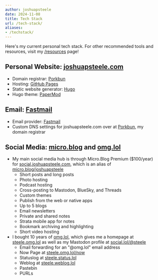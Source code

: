 ```yaml
---
author: joshuapsteele
date: 2024-11-08
title: Tech Stack
url: /tech-stack/
aliases:
- /techstack/
---
```


Here's my current personal tech stack. For other recommended tools and resources, visit my [/resources](/resources) page!

## Personal Website: [joshuapsteele.com](/)

- Domain registrar: [Porkbun](https://porkbun.com/)
- Hosting: [GitHub Pages](https://github.com/joshuapsteele/joshuapsteele.github.io)
- Static website generator: [Hugo](https://gohugo.io/)
- Hugo theme: [PaperMod](https://github.com/adityatelange/hugo-PaperMod)

## Email: [Fastmail](https://fastmail.com)

- Email provider: [Fastmail](https://fastmail.com)
- Custom DNS settings for joshuapsteele.com over at [Porkbun](https://porkbun.com/), my domain registrar

## Social Media: [micro.blog](https://micro.blog/) and [omg.lol](https://omg.lol)

- My main social media hub is through Micro.Blog Premium ($100/year) for [social.joshuapsteele.com](https://social.joshuapsteele.com), which is an alias of [micro.blog/joshuapsteele](https://micro.blog/joshuapsteele)
    - Short posts and long posts
    - Photo hosting
    - Podcast hosting
    - Cross-posting to Mastodon, BlueSky, and Threads
    - Custom themes
    - Publish from the web or native apps
    - Up to 5 blogs
    - Email newsletters
    - Private and shared notes
    - Strata mobile app for notes
    - Bookmark archiving and highlighting
    - Short video hosting
- I bought 10 years of [omg.lol](https://omg.lol), which gives me a homepage at [steele.omg.lol](https://steele.omg.lol) as well as my Mastodon profile at [social.lol/@steele](https://social.lol/@steele)
    - Email forwarding for an "@omg.lol" email address
    - Now Page at [steele.omg.lol/now](https://steele.omg.lol/now)
    - Statuslog at [steele.status.lol](https://steele.status.lol/)
    - Weblog at [steele.weblog.lol](https://steele.weblog.lol/)
    - Pastebin
    - PURLs
